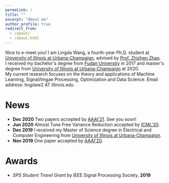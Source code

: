 ```yaml
---
permalink: /
title: ""
excerpt: "About me"
author_profile: true
redirect_from: 
  - /about/
  - /about.html
---
```


Nice to e-meet you! I am Lingda Wang, a fourth-year Ph.D. student at [University of Illinois at Urbana-Champaign](https://illinois.edu), advised by [Prof. Zhizhen Zhao](http://zhizhenz.ece.illinois.edu). <br>
I received my bachelor's degree from [Fudan University](https://www.fudan.edu.cn/en/) in 2017 and master's degree from [University of Illinois at Urbana-Champaign](https://illinois.edu) at 2020. <br>
My current research focuses on the theory and applications of Machine Learning, Signal/Imgae Processing, Optimization and Data Science. Email address: lingdaw2 AT illinois.edu


News
======
- **Dec 2020** Two papers accepted by [AAAI'21](https://aaai.org/Conferences/AAAI-21/). See you soon!
- **Jun 2020** Almost Tune Free Variance Reduction accepted by [ICML'20](https://icml.cc). 
- **Dec 2019** I received my Master of Science degree in Electrical and Computer Engineering from [University of Illinois at Urbana-Champaign](https://illinois.edu).
- **Nov 2019** One paper accepted by [AAAI'20](https://aaai.org/Conferences/AAAI-20/).

Awards
======
- *SPS Student Travel Grant* by IEEE Signal Processing Society, **2019**









